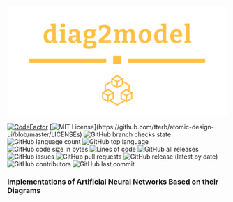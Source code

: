 ![](logo.png)

[![CodeFactor](https://www.codefactor.io/repository/github/everlookneversee/diag2model/badge)](https://www.codefactor.io/repository/github/everlookneversee/diag2model)
[![MIT License](https://img.shields.io/apm/l/atomic-design-ui.svg?)](https://github.com/tterb/atomic-design-ui/blob/master/LICENSEs)
![GitHub branch checks state](https://img.shields.io/github/checks-status/EverLookNeverSee/diag2model/main)
![GitHub language count](https://img.shields.io/github/languages/count/EverLookNeverSee/diag2model)
![GitHub top language](https://img.shields.io/github/languages/top/EverLookNeverSee/diag2model)
![GitHub code size in bytes](https://img.shields.io/github/languages/code-size/EverLookNeverSee/diag2model)
![Lines of code](https://img.shields.io/tokei/lines/github/EverLookNeverSee/diag2model)
![GitHub all releases](https://img.shields.io/github/downloads/EverLookNeverSee/diag2model/total)
![GitHub issues](https://img.shields.io/github/issues-raw/EverLookNeverSee/diag2model)
![GitHub pull requests](https://img.shields.io/github/issues-pr-raw/EverLookNeverSee/diag2model)
![GitHub release (latest by date)](https://img.shields.io/github/v/release/EverLookNeverSee/diag2model)
![GitHub contributors](https://img.shields.io/github/contributors/EverLookNeverSee/diag2model)
![GitHub last commit](https://img.shields.io/github/last-commit/EverLookNeverSee/diag2model)

### Implementations of Artificial Neural Networks Based on their Diagrams
